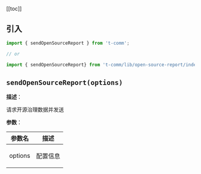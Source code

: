 [[toc]]

## 引入

```ts
import { sendOpenSourceReport } from 't-comm';

// or

import { sendOpenSourceReport} from 't-comm/lib/open-source-report/index';
```


## `sendOpenSourceReport(options)` 


**描述**：<p>请求开源治理数据并发送</p>

**参数**：


| 参数名 | 描述 |
| --- | --- |
| options | <p>配置信息</p> |



